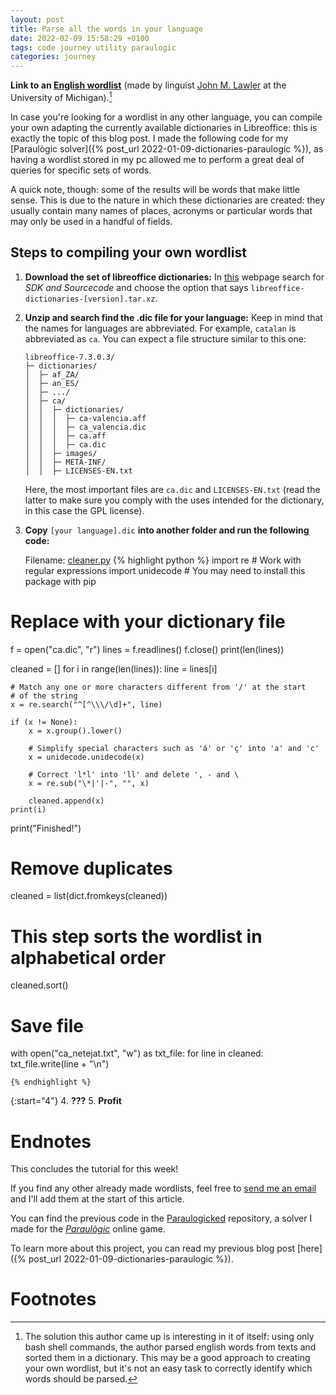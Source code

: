 ```yaml
---
layout: post
title: Parse all the words in your language
date: 2022-02-09 15:58:29 +0100
tags: code journey utility paraulogic
categories: journey
---
```


**Link to an [English wordlist](http://www-personal.umich.edu/~jlawler/wordlist.html)** (made by linguist [John M. Lawler](http://www-personal.umich.edu/~jlawler/index.html) at the University of Michigan).[^tag]

In case you're looking for a wordlist in any other language, you can compile your own adapting the currently available dictionaries in Libreoffice: this is exactly the topic of this blog post.
I made the following code for my [Paraulògic solver]({% post_url 2022-01-09-dictionaries-paraulogic %}), as having a wordlist  stored in my pc allowed me to perform a great deal of queries for specific sets of words.

A quick note, though: some of the results will be words that make little sense.
This is due to the nature in which these dictionaries are created: they usually contain many names of places, acronyms or particular words that may only be used in a handful of fields.

## Steps to compiling your own wordlist
1. **Download the set of libreoffice dictionaries:** In [this](https://www.libreoffice.org/download/download/) webpage search for _SDK and Sourcecode_ and choose the option that says `libreoffice-dictionaries-[version].tar.xz`.

2. **Unzip and search find the .dic file for your language:** Keep in mind that the names for languages are abbreviated. For example, `catalan` is abbreviated as `ca`.
You can expect a file structure similar to this one:

	```
	libreoffice-7.3.0.3/
	├─ dictionaries/
	│  ├─ af_ZA/
	│  ├─ an_ES/
	│  ├─ .../
	│  ├─ ca/
	│  │  ├─ dictionaries/
	│  │  │  ├─ ca-valencia.aff
	│  │  │  ├─ ca_valencia.dic
	│  │  │  ├─ ca.aff
	│  │  │  ├─ ca.dic
	│  │  ├─ images/
	│  │  ├─ META-INF/
	│  │  ├─ LICENSES-EN.txt
	```

	Here, the most important files are `ca.dic` and `LICENSES-EN.txt` (read the latter to make sure you comply with the uses intended for the dictionary, in this case the GPL license).

3. **Copy** `[your language].dic` **into another folder and run the following code:**

	Filename: [cleaner.py](https://github.com/bibanez/Paraulogicked/blob/main/cleaner.py)
	{% highlight python %}
import re		# Work with regular expressions
import unidecode	# You may need to install this package with pip

# Replace with your dictionary file
f = open("ca.dic", "r")
lines = f.readlines()
f.close()
print(len(lines))

cleaned = []
for i in range(len(lines)):
    line = lines[i]
    
    # Match any one or more characters different from '/' at the start
    # of the string
    x = re.search("^[^\\\/\d]+", line)
    
    if (x != None):
        x = x.group().lower()
        
        # Simplify special characters such as 'á' or 'ç' into 'a' and 'c'
        x = unidecode.unidecode(x)
        
        # Correct 'l*l' into 'll' and delete ', - and \
        x = re.sub("\*|'|-", "", x)
        
        cleaned.append(x)
    print(i)

print("Finished!")

# Remove duplicates
cleaned = list(dict.fromkeys(cleaned))

# This step sorts the wordlist in alphabetical order
cleaned.sort()

# Save file
with open("ca_netejat.txt", "w") as txt_file:
    for line in cleaned: txt_file.write(line + "\n")

	{% endhighlight %}

{:start="4"}
4. **???**
5. **Profit**



# Endnotes

This concludes the tutorial for this week!

If you find any other already made wordlists, feel free to [send me an email](mailto:bibanez@protonmail.com) and I'll add them at the start of this article.

You can find the previous code in the [Paraulogicked](https://github.com/bibanez/Paraulogicked) repository, a solver I made for the [*Paraulògic*](https://vilaweb.cat/paraulogic/) online game.

To learn more about this project, you can read my previous blog post [here]({% post_url 2022-01-09-dictionaries-paraulogic %}).

# Footnotes
[^tag]: The solution this author came up is interesting in it of itself: using only bash shell commands, the author parsed english words from texts and sorted them in a dictionary. This may be a good approach to creating your own wordlist, but it's not an easy task to correctly identify which words should be parsed.
